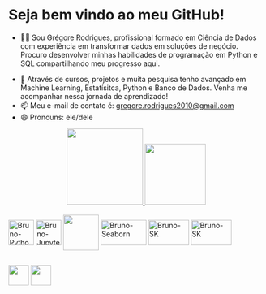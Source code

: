 # Seja bem vindo ao meu GitHub!
- 🧑🏻 Sou Grégore Rodrigues, profissional formado em Ciência de Dados com experiência em transformar dados em soluções de negócio.
Procuro desenvolver minhas habilidades de programação em Python e SQL compartilhando meu progresso aqui. <p>
- 🚀 Através de cursos, projetos e muita pesquisa tenho avançado em Machine Learning, Estatísitca, Python e Banco de Dados. Venha me acompanhar nessa jornada de aprendizado!
- 📫 Meu e-mail de contato é: gregore.rodrigues2010@gmail.com
- 😄 Pronouns: ele/dele

<div align="center">
  <a href="https://github.com/gregzr">
    <img height="150em" src="https://github-readme-stats.vercel.app/api?username=gregzr&show_icons=true&theme=dark&include_all_commits=true&count_private=true"/>
    <img height = "120em" src="https://github-readme-stats.vercel.app/api/top-langs/?username=gregzr&theme=dark"/>
  </a>
</div>
<div style="display: inline_block"><br>
  <img align="center" alt="Bruno-Python" height="50" width="50" src="https://cdn.jsdelivr.net/gh/devicons/devicon/icons/python/python-original-wordmark.svg"/>
   <img  align="center" alt="Bruno-Jupyter" height="50" width="50" src="https://cdn.jsdelivr.net/gh/devicons/devicon/icons/jupyter/jupyter-original-wordmark.svg" />
  <img  align="center" height = "70" width="70" src="https://cdn.jsdelivr.net/gh/devicons/devicon/icons/mysql/mysql-original-wordmark.svg" >
  <img align="center" alt="Bruno-Seaborn" height="50" width="90" src="https://seaborn.pydata.org/_images/logo-wide-lightbg.svg">
 <img align="center" alt="Bruno-SK" height="50" width="80" src="https://cdn.jsdelivr.net/gh/devicons/devicon/icons/pandas/pandas-original-wordmark.svg">

  <img align="center" alt="Bruno-SK" height="50" width="80" src="https://iconape.com/wp-content/files/mw/351103/svg/scikit-learn-seeklogo.com.svg">

##
  
</div>

###
<div>
  <div>
  <a href="mailto:gregore.rodrigues2010@gmail.com"><img height = "40em" src="https://img.shields.io/badge/-Gmail-%23333?style=for-the-badge&logo=gmail&logoColor=white" target="_blank"></a>
  <a href="https://www.linkedin.com/in/gregore-rodrigues/" target="_blank"><img height = "40em" src="https://img.shields.io/badge/-LinkedIn-%230077B5?style=for-the-badge&logo=linkedin&logoColor=white" target="_blank">
</a>
</div>

